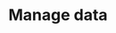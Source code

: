 ---
menu:
  default:
    identifier: ko-guides-core-artifacts-manage-data-_index
    parent: artifacts
title: Manage data
url: guides/artifacts/manage-data
weight: 8
---